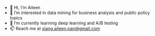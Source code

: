 - 👋 Hi, I’m Aileen
- 👀 I’m interested in data mining for business analysis and public policy topics
- 🌱 I’m currently learning deep learning and A/B testing
- 📫 Reach me at xiang.aileen.pan@gmail.com

<!---
xiang-aileen-pan/xiang-aileen-pan is a ✨ special ✨ repository because its `README.md` (this file) appears on your GitHub profile.
You can click the Preview link to take a look at your changes.
--->
